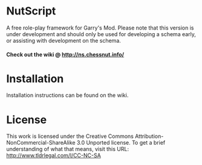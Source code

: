 NutScript
=========

A free role-play framework for Garry's Mod. Please note that this version is under development and should only be used for developing a schema early, or assisting with development on the schema.

#### Check out the wiki @ http://ns.chessnut.info/

Installation
=========

Installation instructions can be found on the wiki.

License
=========

This work is licensed under the Creative Commons Attribution-NonCommercial-ShareAlike 3.0 Unported license. To get a brief understanding of what that means, visit this URL: http://www.tldrlegal.com/l/CC-NC-SA
